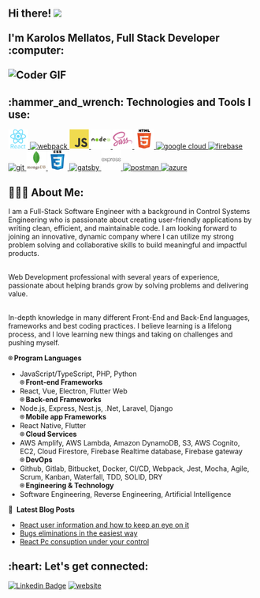 <h2 align="left">
 <abc>
  <br>Hi there! <img src="https://user-images.githubusercontent.com/42378118/110234147-e3259600-7f4e-11eb-95be-0c4047144dea.gif" width="30"><br>
  <br> I'm Karolos Mellatos, Full Stack Developer :computer:<br>
  <br>
    <img src="https://media.giphy.com/media/SWoSkN6DxTszqIKEqv/giphy.gif" alt="Coder GIF" width="500">
 </abc>
</h2> 
<h2 align="left">:hammer_and_wrench: Technologies and Tools I use:</h2>
<p align="left">
<a href="https://reactjs.org/" target="_blank"> <img src="https://raw.githubusercontent.com/devicons/devicon/master/icons/react/react-original-wordmark.svg" alt="react" width="40" height="40"/> </a>
<a href="https://webpack.js.org/" target="_blank"> <img src="https://www.vectorlogo.zone/logos/js_webpack/js_webpack-icon.svg" alt="webpack" width="40" height="40"/> </a>
<a href="https://developer.mozilla.org/en-US/docs/Web/JavaScript" target="_blank"> <img src="https://raw.githubusercontent.com/devicons/devicon/master/icons/javascript/javascript-original.svg" alt="javascript" width="40" height="40"/> </a>
<a href="https://nodejs.org" target="_blank"> <img src="https://raw.githubusercontent.com/devicons/devicon/master/icons/nodejs/nodejs-original-wordmark.svg" alt="nodejs" width="40" height="40"/> </a>
<a href="https://sass-lang.com" target="_blank"> <img src="https://raw.githubusercontent.com/devicons/devicon/master/icons/sass/sass-original.svg" alt="sass" width="40" height="40"/> </a>
    <a href="https://www.w3.org/html/" target="_blank"> <img src="https://raw.githubusercontent.com/devicons/devicon/master/icons/html5/html5-original-wordmark.svg" alt="html5" width="40" height="40"/> </a>
    <a href="https://cloud.google.com/" target="_blank"> <img src="https://www.vectorlogo.zone/logos/google_cloud/google_cloud-icon.svg" alt="google cloud" width="40" height="40"/> </a>
    <a href="https://firebase.google.com/" target="_blank"> <img src="https://www.vectorlogo.zone/logos/firebase/firebase-icon.svg" alt="firebase" width="40" height="40"/> </a>
    <a href="https://git-scm.com/" target="_blank"> <img src="https://www.vectorlogo.zone/logos/git-scm/git-scm-icon.svg" alt="git" width="40" height="40"/> </a>
    <a href="https://www.mongodb.com/" target="_blank"> <img src="https://raw.githubusercontent.com/devicons/devicon/master/icons/mongodb/mongodb-original-wordmark.svg" alt="mongodb" width="40" height="40"/> </a>
    <a href="https://www.w3schools.com/css/" target="_blank"> <img src="https://raw.githubusercontent.com/devicons/devicon/master/icons/css3/css3-original-wordmark.svg" alt="css3" width="40" height="40"/> </a>
    <a href="https://www.gatsbyjs.com/" target="_blank"> <img src="https://www.vectorlogo.zone/logos/gatsbyjs/gatsbyjs-icon.svg" alt="gatsby" width="40" height="40"/> </a>
    <a href="https://expressjs.com" target="_blank"> <img src="https://raw.githubusercontent.com/devicons/devicon/master/icons/express/express-original-wordmark.svg" alt="express" width="40" height="40"/> </a>
    <a href="https://www.postman.com/" target="_blank"> <img src="https://www.vectorlogo.zone/logos/getpostman/getpostman-icon.svg" alt="postman" width="40" height="40"/> </a>
    <a href="https://azure.microsoft.com/en-us/" target="_blank"> <img src="https://www.vectorlogo.zone/logos/microsoft_azure/microsoft_azure-icon.svg" alt="azure" width="40" height="40"/> </a>
    </p>

<h2 align="left">👨🏻‍💻 About Me:</h2>

I am a Full-Stack Software Engineer with a background in Control Systems Engineering who is passionate about creating user-friendly applications by writing clean, efficient, and maintainable code. 
I am looking forward to joining an innovative, dynamic company where I can utilize my strong problem solving and collaborative skills to build meaningful and impactful products.<br><br>

Web Development professional with several years of experience, passionate about helping brands grow by solving problems and delivering value.<br><br> 

In-depth knowledge in many different Front-End and Back-End languages, frameworks and best coding practices. 
I believe learning is a lifelong process, and I love learning new things and taking on challenges and pushing myself.

**⌾ Program Languages**<br>
- JavaScript/TypeScript, PHP, Python<br>
**⌾ Front-end Frameworks**<br>
- React, Vue, Electron, Flutter Web<br>
**⌾ Back-end Frameworks**<br>
- Node.js, Express, Nest.js, .Net, Laravel, Django<br>
**⌾ Mobile app Frameworks**<br>
- React Native, Flutter<br>
**⌾ Cloud Services**<br>
- AWS Amplify, AWS Lambda, Amazon DynamoDB, S3, AWS Cognito, EC2, Cloud Firestore, Firebase Realtime database, Firebase gateway<br>
**⌾ DevOps**<br>
- Github, Gitlab, Bitbucket, Docker, CI/CD, Webpack, Jest, Mocha, Agile, Scrum, Kanban, Waterfall, TDD, SOLID, DRY<br>
**⌾ Engineering & Technology**<br>
- Software Engineering, Reverse Engineering, Artificial Intelligence<br>


📕 &nbsp;**Latest Blog Posts**
<!-- BLOG-POST-LIST:START -->
- [React user information and how to keep an eye on it](https://karolos-mellatos.web.app/blog-1.html)
- [Bugs eliminations in the easiest way](https://karolos-mellatos.web.app/blog-2.html)
- [React Pc consuption under your control](https://karolos-mellatos.web.app/blog-3.html)
<!-- BLOG-POST-LIST:END -->

<h2 align="left">:heart: Let's get connected:</h2>

[![Linkedin Badge](https://img.shields.io/badge/-karolos-blue?style=flat-square&logo=Linkedin&logoColor=white&link=https://www.linkedin.com/in/k-mellatos)](https://www.linkedin.com/in/k-mellatos) [![website](https://img.shields.io/badge/Website-46a2f1.svg?&style=flat-square&logo=Google-Chrome&logoColor=white&link=https://karolos-mellatos.web.app)](https://karolos-mellatos.web.app)
